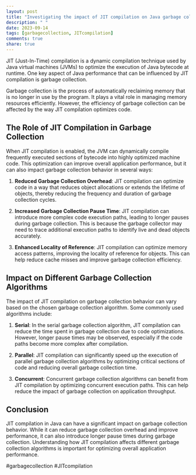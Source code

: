 ```yaml
---
layout: post
title: "Investigating the impact of JIT compilation on Java garbage collection behavior"
description: " "
date: 2023-09-14
tags: [garbagecollection, JITcompilation]
comments: true
share: true
---
```


JIT (Just-In-Time) compilation is a dynamic compilation technique used by Java virtual machines (JVMs) to optimize the execution of Java bytecode at runtime. One key aspect of Java performance that can be influenced by JIT compilation is garbage collection.

Garbage collection is the process of automatically reclaiming memory that is no longer in use by the program. It plays a vital role in managing memory resources efficiently. However, the efficiency of garbage collection can be affected by the way JIT compilation optimizes code.

## The Role of JIT Compilation in Garbage Collection

When JIT compilation is enabled, the JVM can dynamically compile frequently executed sections of bytecode into highly optimized machine code. This optimization can improve overall application performance, but it can also impact garbage collection behavior in several ways:

1. **Reduced Garbage Collection Overhead**: JIT compilation can optimize code in a way that reduces object allocations or extends the lifetime of objects, thereby reducing the frequency and duration of garbage collection cycles.

2. **Increased Garbage Collection Pause Time**: JIT compilation can introduce more complex code execution paths, leading to longer pauses during garbage collection. This is because the garbage collector may need to trace additional execution paths to identify live and dead objects accurately.

3. **Enhanced Locality of Reference**: JIT compilation can optimize memory access patterns, improving the locality of reference for objects. This can help reduce cache misses and improve garbage collection efficiency.

## Impact on Different Garbage Collection Algorithms

The impact of JIT compilation on garbage collection behavior can vary based on the chosen garbage collection algorithm. Some commonly used algorithms include:

1. **Serial**: In the serial garbage collection algorithm, JIT compilation can reduce the time spent in garbage collection due to code optimizations. However, longer pause times may be observed, especially if the code paths become more complex after compilation.

2. **Parallel**: JIT compilation can significantly speed up the execution of parallel garbage collection algorithms by optimizing critical sections of code and reducing overall garbage collection time.

3. **Concurrent**: Concurrent garbage collection algorithms can benefit from JIT compilation by optimizing concurrent execution paths. This can help reduce the impact of garbage collection on application throughput.

## Conclusion

JIT compilation in Java can have a significant impact on garbage collection behavior. While it can reduce garbage collection overhead and improve performance, it can also introduce longer pause times during garbage collection. Understanding how JIT compilation affects different garbage collection algorithms is important for optimizing overall application performance.

#garbagecollection #JITcompilation